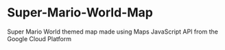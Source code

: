 # Super-Mario-World-Map
Super Mario World themed map made using Maps JavaScript API from the Google Cloud Platform
